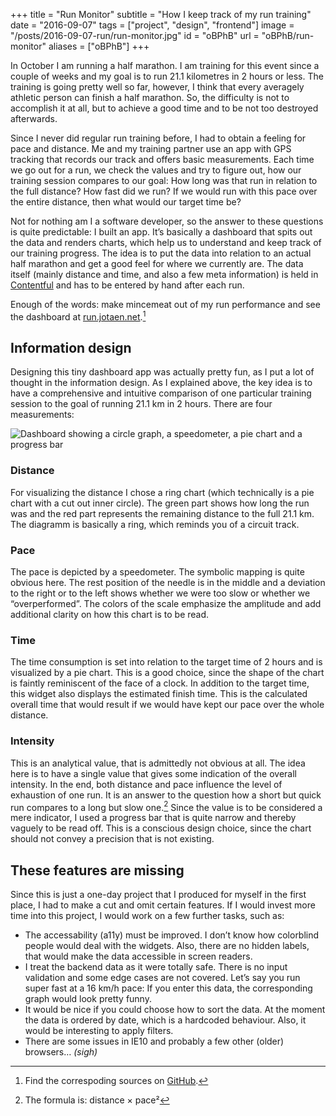 +++
title = "Run Monitor"
subtitle = "How I keep track of my run training"
date = "2016-09-07"
tags = ["project", "design", "frontend"]
image = "/posts/2016-09-07-run/run-monitor.jpg"
id = "oBPhB"
url = "oBPhB/run-monitor"
aliases = ["oBPhB"]
+++

In October I am running a half marathon. I am training for this event since a couple of weeks and my goal is to run 21.1 kilometres in 2 hours or less. The training is going pretty well so far, however, I think that every averagely athletic person can finish a half marathon. So, the difficulty is not to accomplish it at all, but to achieve a good time and to be not too destroyed afterwards.

Since I never did regular run training before, I had to obtain a feeling for pace and distance. Me and my training partner use an app with GPS tracking that records our track and offers basic measurements. Each time we go out for a run, we check the values and try to figure out, how our training session compares to our goal: How long was that run in relation to the full distance? How fast did we run? If we would run with this pace over the entire distance, then what would our target time be?

Not for nothing am I a software developer, so the answer to these questions is quite predictable: I built an app. It’s basically a dashboard that spits out the data and renders charts, which help us to understand and keep track of our training progress. The idea is to put the data into relation to an actual half marathon and get a good feel for where we currently are. The data itself (mainly distance and time, and also a few meta information) is held in [Contentful](https://www.contentful.com/) and has to be entered by hand after each run.

Enough of the words: make mincemeat out of my run performance and see the dashboard at [run.jotaen.net](http://run.jotaen.net).[^1]

## Information design

Designing this tiny dashboard app was actually pretty fun, as I put a lot of thought in the information design. As I explained above, the key idea is to have a comprehensive and intuitive comparison of one particular training session to the goal of running 21.1 km in 2 hours. There are four measurements:

![Dashboard showing a circle graph, a speedometer, a pie chart and a progress bar](/posts/2016-09-07-run/run-monitor-dashboard.jpg)

### Distance

For visualizing the distance I chose a ring chart (which technically is a pie chart with a cut out inner circle). The green part shows how long the run was and the red part represents the remaining distance to the full 21.1 km. The diagramm is basically a ring, which reminds you of a circuit track.

### Pace

The pace is depicted by a speedometer. The symbolic mapping is quite obvious here. The rest position of the needle is in the middle and a deviation to the right or to the left shows whether we were too slow or whether we “overperformed”. The colors of the scale emphasize the amplitude and add additional clarity on how this chart is to be read.

### Time

The time consumption is set into relation to the target time of 2 hours and is visualized by a pie chart. This is a good choice, since the shape of the chart is faintly reminiscent of the face of a clock. In addition to the target time, this widget also displays the estimated finish time. This is the calculated overall time that would result if we would have kept our pace over the whole distance.

### Intensity

This is an analytical value, that is admittedly not obvious at all. The idea here is to have a single value that gives some indication of the overall intensity. In the end, both distance and pace influence the level of exhaustion of one run. It is an answer to the question how a short but quick run compares to a long but slow one.[^2] Since the value is to be considered a mere indicator, I used a progress bar that is quite narrow and thereby vaguely to be read off. This is a conscious design choice, since the chart should not convey a precision that is not existing.

## These features are missing

Since this is just a one-day project that I produced for myself in the first place, I had to make a cut and omit certain features. If I would invest more time into this project, I would work on a few further tasks, such as:

- The accessability (a11y) must be improved. I don’t know how colorblind people would deal with the widgets. Also, there are no hidden labels, that would make the data accessible in screen readers.
- I treat the backend data as it were totally safe. There is no input validation and some edge cases are not covered. Let’s say you run super fast at a 16 km/h pace: If you enter this data, the corresponding graph would look pretty funny.
- It would be nice if you could choose how to sort the data. At the moment the data is ordered by date, which is a hardcoded behaviour. Also, it would be interesting to apply filters.
- There are some issues in IE10 and probably a few other (older) browsers… *(sigh)*


[^1]: Find the correspoding sources on [GitHub](https://github.com/jotaen/run-monitor).

[^2]: The formula is: distance × pace²
